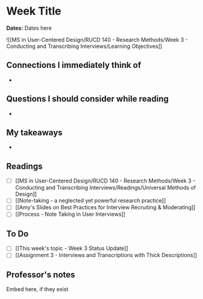 # Week Title
**Dates:** Dates here

![[MS in User-Centered Design/RUCD 140 - Research Methods/Week 3 - Conducting and Transcribing Interviews/Learning Objectives]]

## Connections I immediately think of
- 

## Questions I should consider while reading
- 

## My takeaways
- 


## Readings
- [ ] [[MS in User-Centered Design/RUCD 140 - Research Methods/Week 3 - Conducting and Transcribing Interviews/Readings/Universal Methods of Design]]
- [ ] [[Note-taking - a neglected yet powerful research practice]]
- [ ] [[Amy's Slides on Best Practices for Interview Recruiting & Moderating]]
- [ ] [[Process - Note Taking in User Interviews]]

## To Do
- [ ] [[This week's topic - Week 3 Status Update]]
- [ ] [[Assignment 3 - Interviews and Transcriptions with Thick Descriptions]]

## Professor's notes
Embed here, if they exist